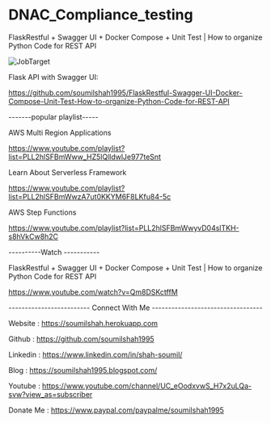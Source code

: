 # DNAC_Compliance_testing
FlaskRestful + Swagger UI + Docker Compose + Unit Test | How to organize Python Code for REST API

![JobTarget](https://user-images.githubusercontent.com/39345855/172057846-f05915cf-f68c-4667-a4e5-1774f6ace99b.jpg)



Flask API with Swagger UI: 


https://github.com/soumilshah1995/FlaskRestful-Swagger-UI-Docker-Compose-Unit-Test-How-to-organize-Python-Code-for-REST-API




-------popular playlist-----



AWS Multi Region Applications


https://www.youtube.com/playlist?list=PLL2hlSFBmWww_HZ5lQlldwlJe977teSnt



Learn About Serverless Framework


https://www.youtube.com/playlist?list=PLL2hlSFBmWwzA7ut0KKYM6F8LKfu84-5c



AWS Step Functions


https://www.youtube.com/playlist?list=PLL2hlSFBmWwyvD04slTKH-s8hVkCw8h2C



----------Watch -----------


FlaskRestful + Swagger UI + Docker Compose + Unit Test | How to organize Python Code for REST API


https://www.youtube.com/watch?v=Qm8DSKctffM




------------------------- Connect With Me ----------------------------------


Website : https://soumilshah.herokuapp.com


Github : https://github.com/soumilshah1995


Linkedin : https://www.linkedin.com/in/shah-soumil/


Blog : https://soumilshah1995.blogspot.com/


Youtube :  https://www.youtube.com/channel/UC_eOodxvwS_H7x2uLQa-svw?view_as=subscriber


Donate Me :  https://www.paypal.com/paypalme/soumilshah1995



